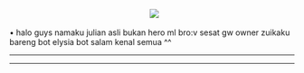 <p align="center">
  <img src="https://user-images.githubusercontent.com/107407421/174320300-c5014436-8f30-4ee6-8507-8b6d9b8f2658.jpg" />
</p> 

• halo guys namaku julian asli bukan hero ml bro:v sesat gw owner zuikaku bareng bot elysia bot salam kenal semua ^^

</p> 

------

------ 



